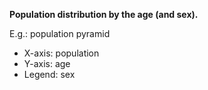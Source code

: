 **Population distribution by the age (and sex).**

E.g.: population pyramid
- X-axis: population
- Y-axis: age
- Legend: sex